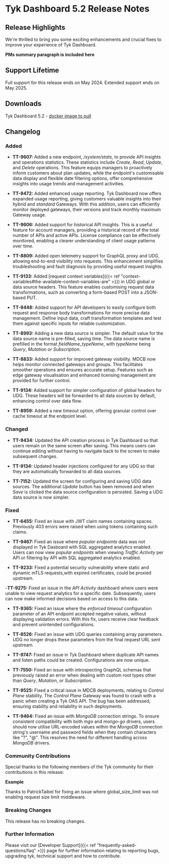 # Tyk Dashboard 5.2 Release Notes

## Release Highlights

We're thrilled to bring you some exciting enhancements and crucial fixes to improve your experience of Tyk Dashboard.

**PMs summary paragraph is included here**

## Support Lifetime

Full support for this release ends on May 2024. Extended support ends on May 2025.

## Downloads

Tyk Dashboard 5.2 - [docker image to pull](https://hub.docker.com/layers/tykio/tyk-dashboard/v5.2.0/images/sha256-075df4d840b452bfe2aa9bad8f1c1b7ad4ee06a7f5b09d3669f866985b8e2600?tab=vulnerabilities)

## Changelog

### Added

- **TT-9607:** Added a new endpoint, _/system/stats_, to provide API insights and operations statistics. These statistics include _Create_, _Read_, _Update_, and _Delete_ operations. This feature equips managers to proactively inform customers about plan updates, while the endpoint's customisable data display and flexible date filtering options, offer comprehensive insights into usage trends and management activities.

- **TT-9472:** Added enhanced usage reporting. Tyk Dashboard now offers expanded usage reporting, giving customers valuable insights into their _hybrid_ and _standard_ Gateways. With this addition, users can efficiently monitor deployed gateways, their versions and track monthly maximum Gateway usage.

- **TT-9606:** Added support for historical API insights. This is a useful feature for account managers, providing a historical record of the total number of APIs and active APIs. License compliance can be effectively monitored, enabling a clearer understanding of client usage patterns over time.

- **TT-8809:** Added open telemetry support for GraphQL proxy and UDG, allowing end-to-end visibility into requests. This enhancement simplifies troubleshooting and fault diagnosis by providing useful request insights.

- **TT-9133:** Added [request context variables]({{< ref "context-variables#the-available-context-variables-are" >}}) in UDG global or data source headers. This feature enables customising request data transformations, such as converting a form-based POST into a JSON-based PUT.

- **TT-9448:** Added support for API developers to easily configure both request and response body transformations for more precise data management. Define input data, craft transformation templates and test them against specific inputs for reliable customization.

- **TT-8993:** Adding a new data source is simpler. The default value for the data source name is pre-filled, saving time. The data source name is prefilled in the format _fieldName_typeName_, with _typeName_ being _Query_, _Mutation_ _or_ _Subscription_.

- **TT-8833:** Added support for improved gateway visibility. MDCB now helps monitor connected gateways and groups. This facilitates smoother operations and ensures accurate setup. Features such as edge gateway visualisation and enhanced licensing management are provided for further control.

- **TT-9134:** Added support for simpler configuration of global headers for UDG. These headers will be forwarded to all data sources by default, enhancing control over data flow.

- **TT-8959:** Added a new timeout option, offering granular control over cache timeout at the endpoint level.

### Changed

- **TT-9434:** Updated the API creation process in Tyk Dashboard so that users remain on the same screen after saving. This means users can continue editing without having to navigate back to the screen to make subsequent changes.

- **TT-9134:** Updated header injections configured for any UDG so that they are automatically forwarded to all data sources.

- **TT-7152:** Updated the screen for configuring and saving UDG data sources. The additional _Update_ button has been removed and when _Save_ is clicked the data source configuration is persisted. Saving a UDG data source is now simpler.

### Fixed

- **TT-6455:** Fixed an issue with JWT claim names containing spaces. Previously 403 errors were raised when using tokens containing such claims.

- **TT-9467:** Fixed an issue where _popular endpoints_ data was not displayed in Tyk Dasboard with SQL aggregated analytics enabled. Users can now view _popular endpoints_ when viewing _Traffic Activity_ per API or filtering by API with SQL aggregated analytics enabled.

- **TT-9233:** Fixed a potential security vulnerability where static and dynamic mTLS requests,with expired certificates, could be proxied upstream.

-**TT-9275:** Fixed an issue in the _API Activity_ dashboard where users were unable to view request analytics for a specific date. Subsequently, users can now make informed decisions based on access to this data. 

- **TT-9365:** Fixed an issue where the _enforced timeout_ configuration parameter of an API endpoint accepted negative values, without displaying validation errors. With this fix, users receive clear feedback and prevent unintended configurations.

- **TT-8526:** Fixed an issue with UDG queries containing array parameters. UDG no longer drops these parameters from the final request URL sent upstream.

- **TT-9747:** Fixed an issue in Tyk Dashboard where duplicate API names and listen paths could be created. Configurations are now unique.

- **TT-7550:** Fixed an issue with introspecting GraphQL schemas that previously raised an error when dealing with custom root types other than _Query_, _Mutation_, or _Subscription_.

- **TT-9525:** Fixed a critical issue in MDCB deployments, relating to _Control Plane_ stability. The _Control Plane_ Gateway was found to crash with a panic when creating a Tyk OAS API. The bug has been addressed, ensuring stability and reliability in such deployments.

- **TT-9464:** Fixed an issue with _MongoDB_ connection strings. To ensure consistent compatibility with both _mgo_ and _mongo-go_ drivers, users should now utilise URL-encoded values within the _MongoDB_ connection string's username and password fields when they contain characters like "?", "@". This resolves the need for different handling across _MongoDB_ drivers.


### Community Contributions

Special thanks to the following members of the Tyk community for their contributions in this release:

**Example**

Thanks to PatrickTaibel for fixing an issue where global_size_limit was not enabling request size limit middleware.

### Breaking Changes

This release has no breaking changes.

### Further Information

Please visit our [Developer Support]({{< ref "frequently-asked-questions/faq" >}}) page for further information relating to reporting bugs, upgrading tyk, technical support and how to contribute.
